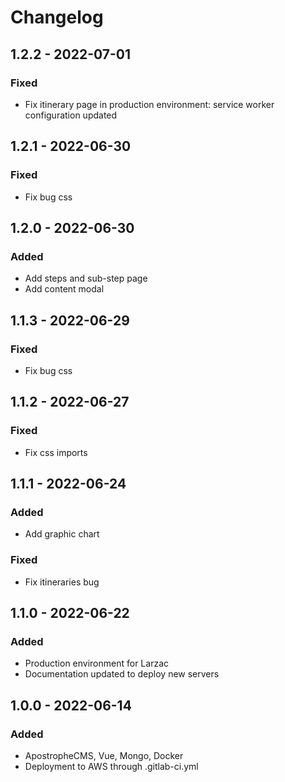 # Changelog


## 1.2.2 - 2022-07-01

### Fixed

- Fix itinerary page in production environment: service worker configuration updated

## 1.2.1 - 2022-06-30

### Fixed

- Fix bug css

## 1.2.0 - 2022-06-30

### Added

- Add steps and sub-step page
- Add content modal

## 1.1.3 - 2022-06-29

### Fixed

- Fix bug css

## 1.1.2 - 2022-06-27

### Fixed

- Fix css imports

## 1.1.1 - 2022-06-24

### Added

- Add graphic chart

### Fixed

- Fix itineraries bug

## 1.1.0 - 2022-06-22

### Added

- Production environment for Larzac
- Documentation updated to deploy new servers

## 1.0.0 - 2022-06-14

### Added

- ApostropheCMS, Vue, Mongo, Docker
- Deployment to AWS through .gitlab-ci.yml
